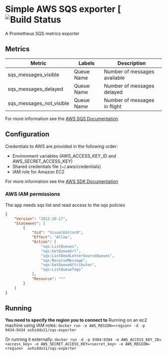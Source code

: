 # Simple AWS SQS exporter [![Build Status](https://travis-ci.org/shokunin/sqs-exporter.svg?branch=master)

A Prometheus SQS metrics exporter

## Metrics

| Metric  | Labels | Description |
| ------  | ------ | ----------- |
| sqs\_messages\_visible | Queue Name | Number of messages available |
| sqs\_messages\_delayed | Queue Name | Number of messages delayed |
| sqs\_messages\_not\_visible | Queue Name | Number of messages in flight |

For more information see the [AWS SQS Documentation](https://docs.aws.amazon.com/AWSSimpleQueueService/latest/SQSDeveloperGuide/sqs-message-attributes.html)

## Configuration

Credentials to AWS are provided in the following order:

- Environment variables (AWS\_ACCESS\_KEY\_ID and AWS\_SECRET\_ACCESS\_KEY)
- Shared credentials file (~/.aws/credentials)
- IAM role for Amazon EC2

For more information see the [AWS SDK Documentation](https://docs.aws.amazon.com/sdk-for-go/v1/developer-guide/configuring-sdk.html)

### AWS IAM permissions

The app needs sqs list and read access to the sqs policies

```json
{
    "Version": "2012-10-17",
    "Statement": [
        {
            "Sid": "VisualEditor0",
            "Effect": "Allow",
            "Action": [
                "sqs:ListQueues",
                "sqs:GetQueueUrl",
                "sqs:ListDeadLetterSourceQueues",
                "sqs:ReceiveMessage",
                "sqs:GetQueueAttributes",
                "sqs:ListQueueTags"
            ],
            "Resource": "*"
        }
    ]
}
```

## Running

**You need to specify the region you to connect to**
Running on an ec2 machine using IAM roles:
`docker run -e AWS_REGION=<region> -d -p 9434:9434 ashiddo11/sqs-exporter`

Or running it externally:
`docker run -d -p 9384:9384 -e AWS_ACCESS_KEY_ID=<access_key> -e AWS_SECRET_ACCESS_KEY=<secret_key> -e AWS_REGION=<region>  ashiddo11/sqs-exporter`
